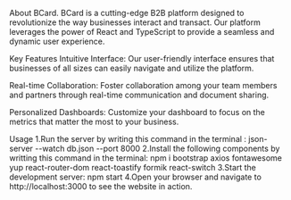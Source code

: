 About BCard.
BCard is a cutting-edge B2B platform designed to revolutionize the way businesses interact and transact. Our platform leverages the power of React and TypeScript to provide a seamless and dynamic user experience.

Key Features
Intuitive Interface: Our user-friendly interface ensures that businesses of all sizes can easily navigate and utilize the platform.

Real-time Collaboration: Foster collaboration among your team members and partners through real-time communication and document sharing.

Personalized Dashboards: Customize your dashboard to focus on the metrics that matter the most to your business.

Usage
1.Run the server by writing this command in the terminal :
json-server --watch db.json --port 8000
2.Install the following components by writting this command in the terminal:
npm i bootstrap axios fontawesome yup react-router-dom react-toastify formik react-switch
3.Start the development server: npm start
4.Open your browser and navigate to http://localhost:3000 to see the website in action.
